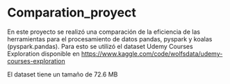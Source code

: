# Comparation_proyect

En este proyecto se realizó una comparación de la eficiencia de las herramientas para el procesamiento de datos pandas, pyspark y koalas (pyspark.pandas). Para esto se utilizó el dataset Udemy Courses Exploration disponible en https://www.kaggle.com/code/wolfsdata/udemy-courses-exploration 

El dataset tiene un tamaño de 72.6 MB
